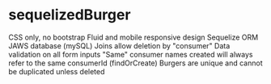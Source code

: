 # sequelizedBurger

CSS only, no bootstrap
Fluid and mobile responsive design
Sequelize ORM
JAWS database (mySQL)
Joins allow deletion by "consumer"
Data validation on all form inputs
"Same" consumer names created will always refer to the same consumerId (findOrCreate)
Burgers are unique and cannot be duplicated unless deleted